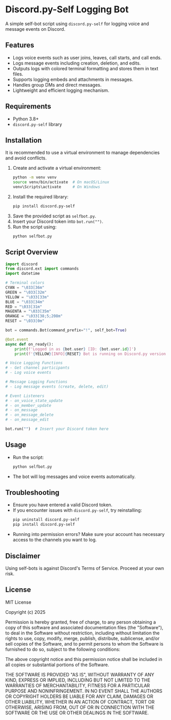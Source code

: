 # Discord.py-Self Logging Bot

A simple self-bot script using `discord.py-self` for logging voice and message events on Discord.

## Features
- Logs voice events such as user joins, leaves, call starts, and call ends.
- Logs message events including creation, deletion, and edits.
- Outputs logs with colored terminal formatting and stores them in text files.
- Supports logging embeds and attachments in messages.
- Handles group DMs and direct messages.
- Lightweight and efficient logging mechanism.

## Requirements
- Python 3.8+
- `discord.py-self` library

## Installation
It is recommended to use a virtual environment to manage dependencies and avoid conflicts.

1. Create and activate a virtual environment:
   ```bash
   python -m venv venv
   source venv/bin/activate  # On macOS/Linux
   venv\Scripts\activate     # On Windows
   ```
2. Install the required library:
   ```bash
   pip install discord.py-self
   ```
3. Save the provided script as `selfbot.py`.
4. Insert your Discord token into `bot.run("")`.
5. Run the script using:
   ```bash
   python selfbot.py
   ```

## Script Overview
```python
import discord
from discord.ext import commands
import datetime

# Terminal colors
CYAN = "\033[36m"
GREEN = "\033[32m"
YELLOW = "\033[33m"
BLUE = "\033[34m"
RED = "\033[31m"
MAGENTA = "\033[35m"
ORANGE = "\033[38;5;208m"
RESET = "\033[0m"

bot = commands.Bot(command_prefix="!", self_bot=True)

@bot.event
async def on_ready():
    print(f'Logged in as {bot.user} [ID: {bot.user.id}]')
    print(f'{YELLOW}[INFO]{RESET} Bot is running on Discord.py version {discord.__version__}')

# Voice Logging Functions
# - Get channel participants
# - Log voice events

# Message Logging Functions
# - Log message events (create, delete, edit)

# Event Listeners
# - on_voice_state_update
# - on_member_update
# - on_message
# - on_message_delete
# - on_message_edit

bot.run("")  # Insert your Discord token here
```

## Usage
- Run the script:
  ```bash
  python selfbot.py
  ```
- The bot will log messages and voice events automatically.

## Troubleshooting
- Ensure you have entered a valid Discord token.
- If you encounter issues with `discord.py-self`, try reinstalling:
  ```bash
  pip uninstall discord.py-self
  pip install discord.py-self
  ```
- Running into permission errors? Make sure your account has necessary access to the channels you want to log.

## Disclaimer
Using self-bots is against Discord's Terms of Service. Proceed at your own risk.

## License

MIT License

Copyright (c) 2025

Permission is hereby granted, free of charge, to any person obtaining a copy
of this software and associated documentation files (the "Software"), to deal
in the Software without restriction, including without limitation the rights
to use, copy, modify, merge, publish, distribute, sublicense, and/or sell
copies of the Software, and to permit persons to whom the Software is
furnished to do so, subject to the following conditions:

The above copyright notice and this permission notice shall be included in all
copies or substantial portions of the Software.

THE SOFTWARE IS PROVIDED "AS IS", WITHOUT WARRANTY OF ANY KIND, EXPRESS OR
IMPLIED, INCLUDING BUT NOT LIMITED TO THE WARRANTIES OF MERCHANTABILITY,
FITNESS FOR A PARTICULAR PURPOSE AND NONINFRINGEMENT. IN NO EVENT SHALL THE
AUTHORS OR COPYRIGHT HOLDERS BE LIABLE FOR ANY CLAIM, DAMAGES OR OTHER
LIABILITY, WHETHER IN AN ACTION OF CONTRACT, TORT OR OTHERWISE, ARISING FROM,
OUT OF OR IN CONNECTION WITH THE SOFTWARE OR THE USE OR OTHER DEALINGS IN THE
SOFTWARE.

